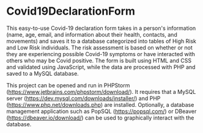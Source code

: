 # Covid19DeclarationForm
This easy-to-use Covid-19 declaration form takes in a person's information (name, age, email, and information about their health, contacts, and movements) and saves it to a database categorized into tables of High Risk and Low Risk individuals. The risk assessment is based on whether or not they are experiencing possible Covid-19 symptoms or have interacted with others who may be Covid positive. The form is built using HTML and CSS and validated using JavaScript, while the data are processed with PHP and saved to a MySQL database.

This project can be opened and run in PHPStorm (https://www.jetbrains.com/phpstorm/download/). It requires that a MySQL server (https://dev.mysql.com/downloads/installer/) and PHP (https://www.php.net/downloads.php) are installed. 
Optionally, a database management application such as PopSQL (https://popsql.com/) or DBeaver (https://dbeaver.io/download/) can be used to graphically interact with the database.

